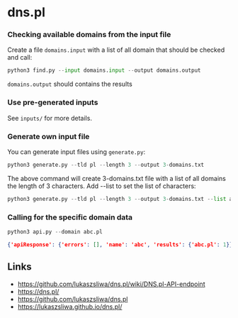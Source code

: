 # dns.pl
### Checking available domains from the input file

Create a file `domains.input` with a list of all domain that should be checked and call:

```python
python3 find.py --input domains.input --output domains.output
```

`domains.output` should contains the results

### Use pre-generated inputs

See `inputs/` for more details.

### Generate own input file

You can generate input files using `generate.py`:

```python
python3 generate.py --tld pl --length 3 --output 3-domains.txt
```

The above command will create 3-domains.txt file with a list of all domains the length of 3 characters.
Add --list to set the list of characters:

```python
python3 generate.py --tld pl --length 3 --output 3-domains.txt --list ab09
```

### Calling for the specific domain data

```python
python3 api.py --domain abc.pl
```

```json
{'apiResponse': {'errors': [], 'name': 'abc', 'results': {'abc.pl': 1}}, 'zonesCheck': [], 'domainParsed': {'container': {}, 'zoneStats': {}, 'lang': 'pl', 'domain': 'abc.pl', 'domainLabel': 'abc', 'domainParent': ['pl'], 'domainLabelMain': 'abc', 'secondLevelOwnedByNask': True, 'secondLevelIsGovPl': False, 'parsedArray': ['abc', 'pl'], 'notPl': False}}
```

## Links

* https://github.com/lukaszsliwa/dns.pl/wiki/DNS.pl-API-endpoint
* https://dns.pl/
* https://github.com/lukaszsliwa/dns.pl 
* https://lukaszsliwa.github.io/dns.pl/
